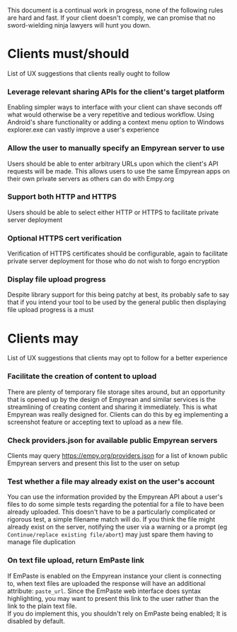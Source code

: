 This document is a continual work in progress, none of the following rules are hard and fast. If your client doesn't comply, we can promise that no sword-wielding ninja lawyers will hunt you down.

# Clients must/should
List of UX suggestions that clients really ought to follow

### Leverage relevant sharing APIs for the client's target platform
Enabling simpler ways to interface with your client can shave seconds off what would otherwise be a very repetitive and tedious workflow. Using Android's share functionality or adding a context menu option to Windows explorer.exe can vastly improve a user's experience

### Allow the user to manually specify an Empyrean server to use
Users should be able to enter arbitrary URLs upon which the client's API requests will be made. This allows users to use the same Empyrean apps on their own private servers as others can do with Empy.org

### Support both HTTP and HTTPS
Users should be able to select either HTTP or HTTPS to facilitate private server deployment

### Optional HTTPS cert verification
Verification of HTTPS certificates should be configurable, again to facilitate private server deployment for those who do not wish to forgo encryption

### Display file upload progress
Despite library support for this being patchy at best, its probably safe to say that if you intend your tool to be used by the general public then displaying file upload progress is a must

# Clients may
List of UX suggestions that clients may opt to follow for a better experience

### Facilitate the creation of content to upload
There are plenty of temporary file storage sites around, but an opportunity that is opened up by the design of Empyrean and similar services is the streamlining of creating content and sharing it immediately. This is what Empyrean was really designed for. Clients can do this by eg implementing a screenshot feature or accepting text to upload as a new file. 

### Check providers.json for available public Empyrean servers
Clients may query https://empy.org/providers.json for a list of known public Empyrean servers and present this list to the user on setup

### Test whether a file may already exist on the user's account
You can use the information provided by the Empyrean API about a user's files to do some simple tests regarding the potential for a file to have been already uploaded. This doesn't have to be a particularly complicated or rigorous test, a simple filename match will do. If you think the file might already exist on the server, notifying the user via a warning or a prompt (eg `Continue/replace existing file/abort`) may just spare them having to manage file duplication

### On text file upload, return EmPaste link
If EmPaste is enabled on the Empyrean instance your client is connecting to, when text files are uploaded the response will have an additional attribute: `paste_url`. Since the EmPaste web interface does syntax highlighting, you may want to present this link to the user rather than the link to the plain text file.  
If you do implement this, you shouldn't rely on EmPaste being enabled; It is disabled by default.